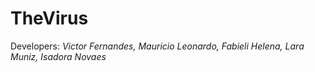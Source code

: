 # TheVirus

Developers: *Victor Fernandes, Mauricio Leonardo, Fabieli Helena, Lara Muniz, Isadora Novaes*
